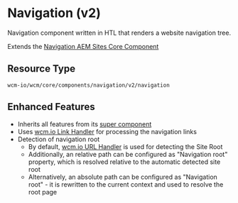 Navigation (v2)
====
Navigation component written in HTL that renders a website navigation tree.

Extends the [Navigation AEM Sites Core Component][extends-component]

## Resource Type
```
wcm-io/wcm/core/components/navigation/v2/navigation
```

## Enhanced Features

* Inherits all features from its [super component][extends-component]
* Uses [wcm.io Link Handler][wcmio-handler-link] for processing the navigation links
* Detection of navigation root
    * By default, [wcm.io URL Handler][wcmio-handler-url] is used for detecting the Site Root
    * Additionally, an relative path can be configured as "Navigation root" property, which is resolved relative to the automatic detected site root
    * Alternatively, an absolute path can be configured as "Navigation root" - it is rewritten to the current context and used to resolve the root page 

[extends-component]: https://github.com/adobe/aem-core-wcm-components/tree/master/content/src/content/jcr_root/apps/core/wcm/components/navigation/v2/navigation
[wcmio-handler-link]: https://wcm.io/handler/link/
[wcmio-handler-url]: https://wcm.io/handler/url/
